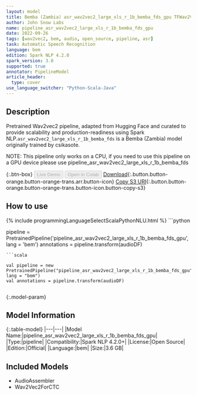 ```yaml
---
layout: model
title: Bemba (Zambia) asr_wav2vec2_large_xls_r_1b_bemba_fds_gpu TFWav2Vec2ForCTC from csikasote
author: John Snow Labs
name: pipeline_asr_wav2vec2_large_xls_r_1b_bemba_fds_gpu
date: 2022-09-26
tags: [wav2vec2, bem, audio, open_source, pipeline, asr]
task: Automatic Speech Recognition
language: bem
edition: Spark NLP 4.2.0
spark_version: 3.0
supported: true
annotator: PipelineModel
article_header:
  type: cover
use_language_switcher: "Python-Scala-Java"
---
```


## Description

Pretrained Wav2vec2  pipeline, adapted from Hugging Face and curated to provide scalability and production-readiness using Spark NLP.`asr_wav2vec2_large_xls_r_1b_bemba_fds` is a Bemba (Zambia) model originally trained by csikasote.

NOTE: This pipeline only works on a CPU, if you need to use this pipeline on a GPU device please use pipeline_asr_wav2vec2_large_xls_r_1b_bemba_fds

{:.btn-box}
<button class="button button-orange" disabled>Live Demo</button>
<button class="button button-orange" disabled>Open in Colab</button>
[Download](https://s3.amazonaws.com/auxdata.johnsnowlabs.com/public/models/pipeline_asr_wav2vec2_large_xls_r_1b_bemba_fds_gpu_bem_4.2.0_3.0_1664193729934.zip){:.button.button-orange.button-orange-trans.arr.button-icon}
[Copy S3 URI](s3://auxdata.johnsnowlabs.com/public/models/pipeline_asr_wav2vec2_large_xls_r_1b_bemba_fds_gpu_bem_4.2.0_3.0_1664193729934.zip){:.button.button-orange.button-orange-trans.button-icon.button-copy-s3}

## How to use



<div class="tabs-box" markdown="1">
{% include programmingLanguageSelectScalaPythonNLU.html %}
```python

pipeline = PretrainedPipeline('pipeline_asr_wav2vec2_large_xls_r_1b_bemba_fds_gpu', lang = 'bem')
annotations =  pipeline.transform(audioDF)
    
```
```scala

val pipeline = new PretrainedPipeline("pipeline_asr_wav2vec2_large_xls_r_1b_bemba_fds_gpu", lang = "bem")
val annotations = pipeline.transform(audioDF)
    
```
</div>

{:.model-param}
## Model Information

{:.table-model}
|---|---|
|Model Name:|pipeline_asr_wav2vec2_large_xls_r_1b_bemba_fds_gpu|
|Type:|pipeline|
|Compatibility:|Spark NLP 4.2.0+|
|License:|Open Source|
|Edition:|Official|
|Language:|bem|
|Size:|3.6 GB|

## Included Models

- AudioAssembler
- Wav2Vec2ForCTC
